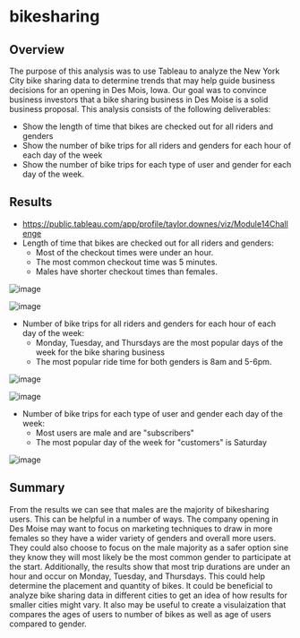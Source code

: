 # bikesharing
## Overview
The purpose of this analysis was to use Tableau to analyze the New York City bike sharing data to determine trends that may help guide business decisions for an opening in Des Mois, Iowa. Our goal was to convince business investors that a bike sharing business in Des Moise is a solid business proposal. This analysis consists of the following deliverables:
- Show the length of time that bikes are checked out for all riders and genders
- Show the number of bike trips for all riders and genders for each hour of each day of the week
- Show the number of bike trips for each type of user and gender for each day of the week.


## Results
- https://public.tableau.com/app/profile/taylor.downes/viz/Module14Challenge
- Length of time that bikes are checked out for all riders and genders:
    - Most of the checkout times were under an hour.
    - The most common checkout time was 5 minutes.
    - Males have shorter checkout times than females. 

![image](https://user-images.githubusercontent.com/84201614/133307798-ecd26d9b-1f9d-4f06-9c48-49734b1ec6c5.png)

![image](https://user-images.githubusercontent.com/84201614/133308287-1c24dbf4-647e-4948-bef0-c5aa3d6751b6.png)

- Number of bike trips for all riders and genders for each hour of each day of the week:
    - Monday, Tuesday, and Thursdays are the most popular days of the week for the bike sharing business
    - The most popular ride time for both genders is 8am and 5-6pm.
  
![image](https://user-images.githubusercontent.com/84201614/133308516-bcf70542-d891-4adf-ae7d-baef4366d5f4.png)


![image](https://user-images.githubusercontent.com/84201614/133309128-1b4fb322-dcb9-432a-9667-6c20dc1abcea.png)

- Number of bike trips for each type of user and gender each day of the week:
    - Most users are male and are "subscribers"
    - The most popular day of the week for "customers" is Saturday

![image](https://user-images.githubusercontent.com/84201614/133309583-ca2b38c8-af1c-4c1b-bc2e-74ae534455ee.png)


## Summary

From the results we can see that males are the majority of bikesharing users. This can be helpful in a number of ways. The company opening in Des Moise may want to focus on marketing techniques to draw in more females so they have a wider variety of genders and overall more users. They could also choose to focus on the male majority as a safer option sine they know they will most likely be the most common gender to participate at the start. Additionally, the results show that most trip durations are under an hour and occur on Monday, Tuesday, and Thursdays. This could help determine the placement and quantity of bikes. It could be beneficial to analyze bike sharing data in different cities to get an idea of how results for smaller cities might vary. It also may be useful to create a visulaization that compares the ages of users to number of bikes as well as age of users compared to gender. 
